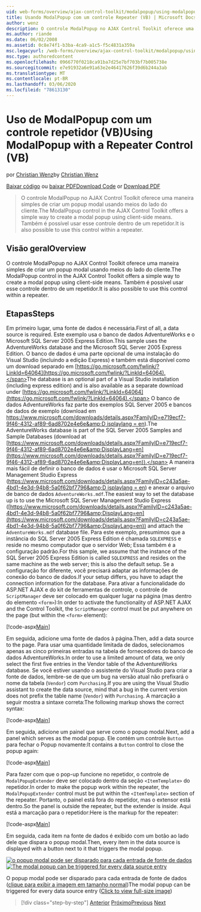 ```yaml
---
uid: web-forms/overview/ajax-control-toolkit/modalpopup/using-modalpopup-with-a-repeater-control-vb
title: Usando ModalPopup com um controle Repeater (VB) | Microsoft Docs
author: wenz
description: O controle ModalPopup no AJAX Control Toolkit oferece uma maneira simples de criar um popup modal usando meios do lado do cliente. Também é possível usar este contr...
ms.author: riande
ms.date: 06/02/2008
ms.assetid: 0c8e74f1-b3ba-4ca9-a1c5-f5c4831a359a
msc.legacyurl: /web-forms/overview/ajax-control-toolkit/modalpopup/using-modalpopup-with-a-repeater-control-vb
msc.type: authoredcontent
ms.openlocfilehash: 0966770f0218ca91ba7d25e7bf703bf7b005738e
ms.sourcegitcommit: e7e91932a6e91a63e2e46417626f39d6b244a3ab
ms.translationtype: MT
ms.contentlocale: pt-BR
ms.lasthandoff: 03/06/2020
ms.locfileid: "78613130"
---
```

# <a name="using-modalpopup-with-a-repeater-control-vb"></a><span data-ttu-id="2d8c2-104">Uso de ModalPopup com um controle repetidor (VB)</span><span class="sxs-lookup"><span data-stu-id="2d8c2-104">Using ModalPopup with a Repeater Control (VB)</span></span>

<span data-ttu-id="2d8c2-105">por [Christian Wenz](https://github.com/wenz)</span><span class="sxs-lookup"><span data-stu-id="2d8c2-105">by [Christian Wenz](https://github.com/wenz)</span></span>

<span data-ttu-id="2d8c2-106">[Baixar código](https://download.microsoft.com/download/2/4/0/24052038-f942-4336-905b-b60ae56f0dd5/ModalPopup2.vb.zip) ou [baixar PDF](https://download.microsoft.com/download/b/6/a/b6ae89ee-df69-4c87-9bfb-ad1eb2b23373/modalpopup2VB.pdf)</span><span class="sxs-lookup"><span data-stu-id="2d8c2-106">[Download Code](https://download.microsoft.com/download/2/4/0/24052038-f942-4336-905b-b60ae56f0dd5/ModalPopup2.vb.zip) or [Download PDF](https://download.microsoft.com/download/b/6/a/b6ae89ee-df69-4c87-9bfb-ad1eb2b23373/modalpopup2VB.pdf)</span></span>

> <span data-ttu-id="2d8c2-107">O controle ModalPopup no AJAX Control Toolkit oferece uma maneira simples de criar um popup modal usando meios do lado do cliente.</span><span class="sxs-lookup"><span data-stu-id="2d8c2-107">The ModalPopup control in the AJAX Control Toolkit offers a simple way to create a modal popup using client-side means.</span></span> <span data-ttu-id="2d8c2-108">Também é possível usar esse controle dentro de um repetidor.</span><span class="sxs-lookup"><span data-stu-id="2d8c2-108">It is also possible to use this control within a repeater.</span></span>

## <a name="overview"></a><span data-ttu-id="2d8c2-109">Visão geral</span><span class="sxs-lookup"><span data-stu-id="2d8c2-109">Overview</span></span>

<span data-ttu-id="2d8c2-110">O controle ModalPopup no AJAX Control Toolkit oferece uma maneira simples de criar um popup modal usando meios do lado do cliente.</span><span class="sxs-lookup"><span data-stu-id="2d8c2-110">The ModalPopup control in the AJAX Control Toolkit offers a simple way to create a modal popup using client-side means.</span></span> <span data-ttu-id="2d8c2-111">Também é possível usar esse controle dentro de um repetidor.</span><span class="sxs-lookup"><span data-stu-id="2d8c2-111">It is also possible to use this control within a repeater.</span></span>

## <a name="steps"></a><span data-ttu-id="2d8c2-112">Etapas</span><span class="sxs-lookup"><span data-stu-id="2d8c2-112">Steps</span></span>

<span data-ttu-id="2d8c2-113">Em primeiro lugar, uma fonte de dados é necessária.</span><span class="sxs-lookup"><span data-stu-id="2d8c2-113">First of all, a data source is required.</span></span> <span data-ttu-id="2d8c2-114">Este exemplo usa o banco de dados AdventureWorks e o Microsoft SQL Server 2005 Express Edition.</span><span class="sxs-lookup"><span data-stu-id="2d8c2-114">This sample uses the AdventureWorks database and the Microsoft SQL Server 2005 Express Edition.</span></span> <span data-ttu-id="2d8c2-115">O banco de dados é uma parte opcional de uma instalação do Visual Studio (incluindo a edição Express) e também está disponível como um download separado em [https://go.microsoft.com/fwlink/?LinkId=64064](https://go.microsoft.com/fwlink/?LinkId=64064).</span><span class="sxs-lookup"><span data-stu-id="2d8c2-115">The database is an optional part of a Visual Studio installation (including express edition) and is also available as a separate download under [https://go.microsoft.com/fwlink/?LinkId=64064](https://go.microsoft.com/fwlink/?LinkId=64064).</span></span> <span data-ttu-id="2d8c2-116">O banco de dados AdventureWorks faz parte dos exemplos SQL Server 2005 e bancos de dados de exemplo (download em [https://www.microsoft.com/downloads/details.aspx?FamilyID=e719ecf7-9f46-4312-af89-6ad8702e4e6e&amp;D isplaylang = en](https://www.microsoft.com/downloads/details.aspx?FamilyID=e719ecf7-9f46-4312-af89-6ad8702e4e6e&amp;DisplayLang=en)).</span><span class="sxs-lookup"><span data-stu-id="2d8c2-116">The AdventureWorks database is part of the SQL Server 2005 Samples and Sample Databases (download at [https://www.microsoft.com/downloads/details.aspx?FamilyID=e719ecf7-9f46-4312-af89-6ad8702e4e6e&amp;DisplayLang=en](https://www.microsoft.com/downloads/details.aspx?FamilyID=e719ecf7-9f46-4312-af89-6ad8702e4e6e&amp;DisplayLang=en)).</span></span> <span data-ttu-id="2d8c2-117">A maneira mais fácil de definir o banco de dados é usar o Microsoft SQL Server Management Studio Express ([https://www.microsoft.com/downloads/details.aspx?FamilyID=c243a5ae-4bd1-4e3d-94b8-5a0f62bf7796&amp;D isplaylang = en](https://www.microsoft.com/downloads/details.aspx?FamilyID=c243a5ae-4bd1-4e3d-94b8-5a0f62bf7796&amp;DisplayLang=en)) e anexar o arquivo de banco de dados `AdventureWorks.mdf`.</span><span class="sxs-lookup"><span data-stu-id="2d8c2-117">The easiest way to set the database up is to use the Microsoft SQL Server Management Studio Express ([https://www.microsoft.com/downloads/details.aspx?FamilyID=c243a5ae-4bd1-4e3d-94b8-5a0f62bf7796&amp;DisplayLang=en](https://www.microsoft.com/downloads/details.aspx?FamilyID=c243a5ae-4bd1-4e3d-94b8-5a0f62bf7796&amp;DisplayLang=en)) and attach the `AdventureWorks.mdf` database file.</span></span> <span data-ttu-id="2d8c2-118">Para este exemplo, presumimos que a instância do SQL Server 2005 Express Edition é chamada `SQLEXPRESS` e reside no mesmo computador que o servidor Web; Essa também é a configuração padrão.</span><span class="sxs-lookup"><span data-stu-id="2d8c2-118">For this sample, we assume that the instance of the SQL Server 2005 Express Edition is called `SQLEXPRESS` and resides on the same machine as the web server; this is also the default setup.</span></span> <span data-ttu-id="2d8c2-119">Se a configuração for diferente, você precisará adaptar as informações de conexão do banco de dados.</span><span class="sxs-lookup"><span data-stu-id="2d8c2-119">If your setup differs, you have to adapt the connection information for the database.</span></span> <span data-ttu-id="2d8c2-120">Para ativar a funcionalidade do ASP.NET AJAX e do kit de ferramentas de controle, o controle de `ScriptManager` deve ser colocado em qualquer lugar na página (mas dentro do elemento `<form>`):</span><span class="sxs-lookup"><span data-stu-id="2d8c2-120">In order to activate the functionality of ASP.NET AJAX and the Control Toolkit, the `ScriptManager` control must be put anywhere on the page (but within the `<form>` element):</span></span>

[!code-aspx[Main](using-modalpopup-with-a-repeater-control-vb/samples/sample1.aspx)]

<span data-ttu-id="2d8c2-121">Em seguida, adicione uma fonte de dados à página.</span><span class="sxs-lookup"><span data-stu-id="2d8c2-121">Then, add a data source to the page.</span></span> <span data-ttu-id="2d8c2-122">Para usar uma quantidade limitada de dados, selecionamos apenas as cinco primeiras entradas na tabela de fornecedores do banco de dados AdventureWorks.</span><span class="sxs-lookup"><span data-stu-id="2d8c2-122">In order to use a limited amount of data, we only select the first five entries in the Vendor table of the AdventureWorks database.</span></span> <span data-ttu-id="2d8c2-123">Se você estiver usando o assistente do Visual Studio para criar a fonte de dados, lembre-se de que um bug na versão atual não prefixará o nome da tabela (`Vendor`) com `Purchasing`.</span><span class="sxs-lookup"><span data-stu-id="2d8c2-123">If you are using the Visual Studio assistant to create the data source, mind that a bug in the current version does not prefix the table name (`Vendor`) with `Purchasing`.</span></span> <span data-ttu-id="2d8c2-124">A marcação a seguir mostra a sintaxe correta:</span><span class="sxs-lookup"><span data-stu-id="2d8c2-124">The following markup shows the correct syntax:</span></span>

[!code-aspx[Main](using-modalpopup-with-a-repeater-control-vb/samples/sample2.aspx)]

<span data-ttu-id="2d8c2-125">Em seguida, adicione um painel que serve como o popup modal.</span><span class="sxs-lookup"><span data-stu-id="2d8c2-125">Next, add a panel which serves as the modal popup.</span></span> <span data-ttu-id="2d8c2-126">Ele contém um controle `Button` para fechar o Popup novamente:</span><span class="sxs-lookup"><span data-stu-id="2d8c2-126">It contains a `Button` control to close the popup again:</span></span>

[!code-aspx[Main](using-modalpopup-with-a-repeater-control-vb/samples/sample3.aspx)]

<span data-ttu-id="2d8c2-127">Para fazer com que o pop-up funcione no repetidor, o controle de `ModalPopupExtender` deve ser colocado dentro da seção `<ItemTemplate>` do repetidor.</span><span class="sxs-lookup"><span data-stu-id="2d8c2-127">In order to make the popup work within the repeater, the `ModalPopupExtender` control must be put within the `<ItemTemplate>` section of the repeater.</span></span> <span data-ttu-id="2d8c2-128">Portanto, o painel está fora do repetidor, mas o extensor está dentro.</span><span class="sxs-lookup"><span data-stu-id="2d8c2-128">So the panel is outside the repeater, but the extender is inside.</span></span> <span data-ttu-id="2d8c2-129">Aqui está a marcação para o repetidor:</span><span class="sxs-lookup"><span data-stu-id="2d8c2-129">Here is the markup for the repeater:</span></span>

[!code-aspx[Main](using-modalpopup-with-a-repeater-control-vb/samples/sample4.aspx)]

<span data-ttu-id="2d8c2-130">Em seguida, cada item na fonte de dados é exibido com um botão ao lado dele que dispara o popup modal.</span><span class="sxs-lookup"><span data-stu-id="2d8c2-130">Then, every item in the data source is displayed with a button next to it that triggers the modal popup.</span></span>

<span data-ttu-id="2d8c2-131">[![o popup modal pode ser disparado para cada entrada de fonte de dados](using-modalpopup-with-a-repeater-control-vb/_static/image2.png)](using-modalpopup-with-a-repeater-control-vb/_static/image1.png)</span><span class="sxs-lookup"><span data-stu-id="2d8c2-131">[![The modal popup can be triggered for every data source entry](using-modalpopup-with-a-repeater-control-vb/_static/image2.png)](using-modalpopup-with-a-repeater-control-vb/_static/image1.png)</span></span>

<span data-ttu-id="2d8c2-132">O popup modal pode ser disparado para cada entrada de fonte de dados ([clique para exibir a imagem em tamanho normal](using-modalpopup-with-a-repeater-control-vb/_static/image3.png))</span><span class="sxs-lookup"><span data-stu-id="2d8c2-132">The modal popup can be triggered for every data source entry ([Click to view full-size image](using-modalpopup-with-a-repeater-control-vb/_static/image3.png))</span></span>

> [!div class="step-by-step"]
> <span data-ttu-id="2d8c2-133">[Anterior](launching-a-modal-popup-window-from-server-code-vb.md)
> [Próximo](handling-postbacks-from-a-modalpopup-vb.md)</span><span class="sxs-lookup"><span data-stu-id="2d8c2-133">[Previous](launching-a-modal-popup-window-from-server-code-vb.md)
[Next](handling-postbacks-from-a-modalpopup-vb.md)</span></span>
